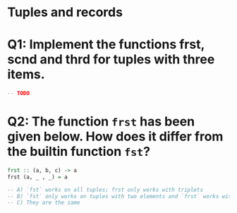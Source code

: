 # Tuples and records

# Q1: Implement the functions frst, scnd and thrd for tuples with three items.

```haskell
-- TODO
```

# Q2: The function `frst` has been given below. How does it differ from the builtin function `fst`?

```haskell
frst :: (a, b, c) -> a
frst (a, _ , _) = a

-- A) `fst` works on all tuples; frst only works with triplets
-- B) `fst` only works on tuples with two elements and `frst` works with triplets (Y)
-- C) They are the same
```